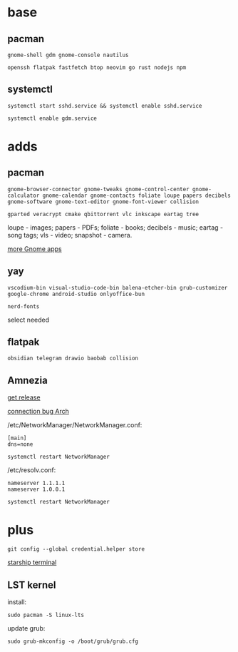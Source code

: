 # base

## pacman

```
gnome-shell gdm gnome-console nautilus
```
```
openssh flatpak fastfetch btop neovim go rust nodejs npm
```

## systemctl
```
systemctl start sshd.service && systemctl enable sshd.service
```

```
systemctl enable gdm.service
```  

# adds

## pacman

```
gnome-browser-connector gnome-tweaks gnome-control-center gnome-calculator gnome-calendar gnome-contacts foliate loupe papers decibels gnome-software gnome-text-editor gnome-font-viewer collision
```

```
gparted veracrypt cmake qbittorrent vlc inkscape eartag tree
```

loupe - images;
papers - PDFs;
foliate - books;
decibels - music;
eartag - song tags;
vls - video;
snapshot - camera.

[more Gnome apps](https://apps.gnome.org/)

## yay

```
vscodium-bin visual-studio-code-bin balena-etcher-bin grub-customizer google-chrome android-studio onlyoffice-bun
```

```
nerd-fonts 
```
select needed

## flatpak
```
obsidian telegram drawio baobab collision
```
  

## Amnezia

[get release](https://github.com/amnezia-vpn/amnezia-client/releases)

[connection bug Arch](https://github.com/amnezia-vpn/amnezia-client/issues/792#issuecomment-2090598218)

/etc/NetworkManager/NetworkManager.conf:
```
[main]
dns=none
```

```
systemctl restart NetworkManager
``` 

/etc/resolv.conf:
```
nameserver 1.1.1.1
nameserver 1.0.0.1
```

```
systemctl restart NetworkManager
```

# plus

```
git config --global credential.helper store
```

[starship terminal](https://starship.rs/)

## LST kernel
install:
```
sudo pacman -S linux-lts
```
update grub:
```
sudo grub-mkconfig -o /boot/grub/grub.cfg
```